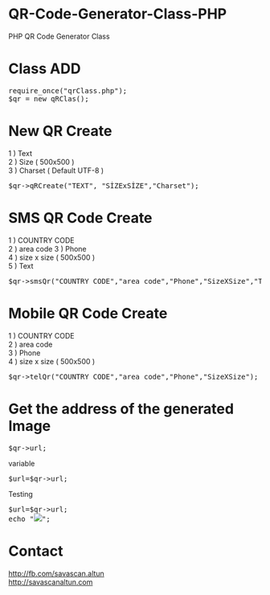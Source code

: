 QR-Code-Generator-Class-PHP
===========================

PHP QR Code Generator Class 

Class ADD 
===========================
<pre>
require_once("qrClass.php");
$qr = new qRClas();
</pre>
New QR Create 
===========================
1 ) Text <br/>
2 ) Size ( 500x500 ) <br/>
3 ) Charset ( Default UTF-8 ) <br/>
<pre>
$qr->qRCreate("TEXT", "SİZExSİZE","Charset");
</pre>

SMS QR Code Create 
===========================
1 ) COUNTRY CODE<br/>
2 ) area code
3 ) Phone <br/>
4 ) size x size ( 500x500 )  <br/>
5 ) Text <br/>
<pre>
$qr->smsQr("COUNTRY CODE","area code","Phone","SizeXSize","TEXT");
</pre>

Mobile QR Code Create 
===========================
1 ) COUNTRY CODE<br/>
2 ) area code<br/>
3 ) Phone <br/>
4 ) size x size ( 500x500 )  <br/>
<pre>
$qr->telQr("COUNTRY CODE","area code","Phone","SizeXSize");
</pre>
Get the address of the generated Image
===========================
<pre>
$qr->url;
</pre>
variable
<pre>
$url=$qr->url;
</pre>
Testing

<pre>
$url=$qr->url;
echo "<img src='$url'/>";
</pre>

Contact
===========================
http://fb.com/savascan.altun
<br/>
http://savascanaltun.com
